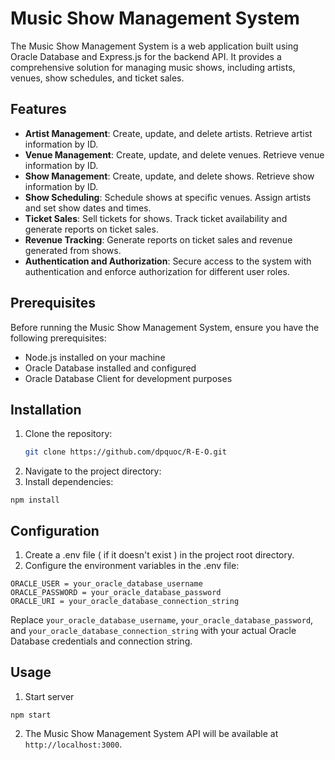 # Music Show Management System

The Music Show Management System is a web application built using Oracle Database and Express.js for the backend API. It provides a comprehensive solution for managing music shows, including artists, venues, show schedules, and ticket sales.

## Features

- **Artist Management**: Create, update, and delete artists. Retrieve artist information by ID.
- **Venue Management**: Create, update, and delete venues. Retrieve venue information by ID.
- **Show Management**: Create, update, and delete shows. Retrieve show information by ID.
- **Show Scheduling**: Schedule shows at specific venues. Assign artists and set show dates and times.
- **Ticket Sales**: Sell tickets for shows. Track ticket availability and generate reports on ticket sales.
- **Revenue Tracking**: Generate reports on ticket sales and revenue generated from shows.
- **Authentication and Authorization**: Secure access to the system with authentication and enforce authorization for different user roles.

## Prerequisites

Before running the Music Show Management System, ensure you have the following prerequisites:

- Node.js installed on your machine
- Oracle Database installed and configured
- Oracle Database Client for development purposes

## Installation

1. Clone the repository:
   ```bash
   git clone https://github.com/dpquoc/R-E-O.git

2. Navigate to the project directory:
3. Install dependencies:
```
npm install
```

## Configuration
1. Create a .env file ( if it doesn't exist ) in the project root directory.
2. Configure the environment variables in the .env file:
```
ORACLE_USER = your_oracle_database_username
ORACLE_PASSWORD = your_oracle_database_password
ORACLE_URI = your_oracle_database_connection_string
```
Replace `your_oracle_database_username`, `your_oracle_database_password`, and `your_oracle_database_connection_string` with your actual Oracle Database credentials and connection string.

## Usage
1. Start server
```
npm start
```
2. The Music Show Management System API will be available at `http://localhost:3000`.
